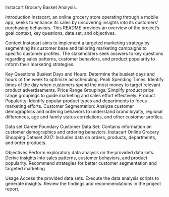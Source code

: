 Instacart Grocery Basket Analysis.

Introduction
Instacart, an online grocery store operating through a mobile app, seeks to enhance its sales by uncovering insights into its customers’ purchasing behaviors. This README provides an overview of the project’s goal context, key questions, data set, and objectives.

Context
Instacart aims to implement a targeted marketing strategy by segmenting its customer base and tailoring marketing campaigns to specific customer profiles. The stakeholders seek answers to key questions regarding sales patterns, customer behaviors, and product popularity to inform their marketing strategies.

Key Questions
Busiest Days and Hours: Determine the busiest days and hours of the week to optimize ad scheduling.
Peak Spending Times: Identify times of the day when customers spend the most money to target relevant product advertisements.
Price Range Groupings: Simplify product price range groupings to guide marketing and sales effort effectively.
Product Popularity: Identify popular product types and departments to focus marketing efforts.
Customer Segmentation: Analyze customer demographics and ordering behaviors to understand brand loyalty, regional differences, age and family status correlations, and other customer profiles.

Data set
Career Foundary Customer Data Set: Contains information on customer demographics and ordering behaviors.
Instacart Online Grocery Shopping Dataset 2017: Includes data on orders, products, departments, and order products.

Objectives
Perform exploratory data analysis on the provided data sets.
Derive insights into sales patterns, customer behaviors, and product popularity.
Recommend strategies for better customer segmentation and targeted marketing

Usage
Access the provided data sets.
Execute the data analysis scripts to generate insights.
Review the findings and recommendations in the project report.
